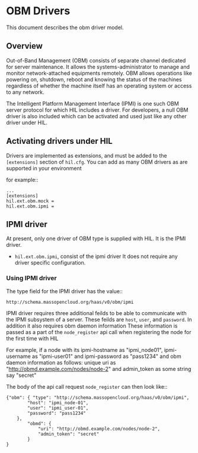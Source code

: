 # OBM Drivers

This document describes the obm driver model.

## Overview

Out-of-Band Management (OBM) consists of separate channel dedicated for server maintenance.
It allows the systems-administrator to manage and monitor network-attached equipments remotely.
OBM allows operations like powering on, shutdown, reboot and knowing the status of the machines
regardless of whether the machine itself has an operating system or access to any network.

The Intelligent Platform Management Interface (IPMI) is one such OBM server protocol for which
HIL includes a driver. For developers, a null OBM driver is also included which can be activated
and used just like any other driver under HIL.


## Activating drivers under HIL

Drivers are implemented as extensions, and must be added to the
`[extensions]` section of `hil.cfg`. You can add as many OBM
drivers as are supported in your environment

for example::

    ...
    [extensions]
    hil.ext.obm.mock =
    hil.ext.obm.ipmi =


## IPMI driver

At present, only one driver of OBM type is supplied with HIL.
It is the IPMI driver.

* `hil.ext.obm.ipmi`, consist of the ipmi driver
    It does not require any driver specific configuration.

### Using IPMI driver

The type field for the IPMI driver has the value::

    http://schema.massopencloud.org/haas/v0/obm/ipmi


IPMI driver requires three additional feilds
to be able to communicate with the IPMI subsystem of a server.
These feilds are `host`, `user`, and `password`.
In addition it also requires obm daemon information
These information is passed as a part of the `node_register` api call
when registering the node for the first time with HIL

For example, if a node with its ipmi-hostname as "ipmi_node01", ipmi-username as "ipmi-user01"
and ipmi-password as "pass1234" and obm daemon information as follows:
unique uri as "http://obmd.example.com/nodes/node-2" and admin_token as some string say "secret"

The body of the api call request `node_register` can then look like::

    {"obm": { "type": "http://schema.massopencloud.org/haas/v0/obm/ipmi",
    		"host": "ipmi_node-01",
    		"user": "ipmi_user-01",
    		"password": "pass1234"
   	    },
            "obmd": {
                "uri": "http://obmd.example.com/nodes/node-2",
                "admin_token": "secret"
            }
    }
